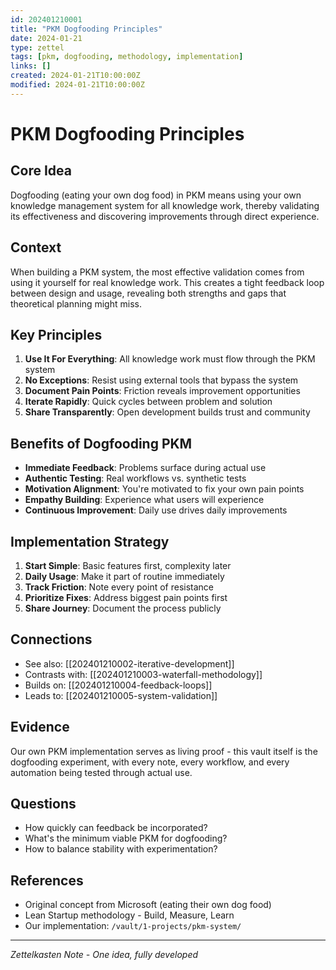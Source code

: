 ```yaml
---
id: 202401210001
title: "PKM Dogfooding Principles"
date: 2024-01-21
type: zettel
tags: [pkm, dogfooding, methodology, implementation]
links: []
created: 2024-01-21T10:00:00Z
modified: 2024-01-21T10:00:00Z
---
```


# PKM Dogfooding Principles
<!-- ID: 202401210001 -->

## Core Idea
Dogfooding (eating your own dog food) in PKM means using your own knowledge management system for all knowledge work, thereby validating its effectiveness and discovering improvements through direct experience.

## Context
When building a PKM system, the most effective validation comes from using it yourself for real knowledge work. This creates a tight feedback loop between design and usage, revealing both strengths and gaps that theoretical planning might miss.

## Key Principles

1. **Use It For Everything**: All knowledge work must flow through the PKM system
2. **No Exceptions**: Resist using external tools that bypass the system
3. **Document Pain Points**: Friction reveals improvement opportunities
4. **Iterate Rapidly**: Quick cycles between problem and solution
5. **Share Transparently**: Open development builds trust and community

## Benefits of Dogfooding PKM

- **Immediate Feedback**: Problems surface during actual use
- **Authentic Testing**: Real workflows vs. synthetic tests
- **Motivation Alignment**: You're motivated to fix your own pain points
- **Empathy Building**: Experience what users will experience
- **Continuous Improvement**: Daily use drives daily improvements

## Implementation Strategy

1. **Start Simple**: Basic features first, complexity later
2. **Daily Usage**: Make it part of routine immediately
3. **Track Friction**: Note every point of resistance
4. **Prioritize Fixes**: Address biggest pain points first
5. **Share Journey**: Document the process publicly

## Connections
- See also: [[202401210002-iterative-development]]
- Contrasts with: [[202401210003-waterfall-methodology]]
- Builds on: [[202401210004-feedback-loops]]
- Leads to: [[202401210005-system-validation]]

## Evidence
Our own PKM implementation serves as living proof - this vault itself is the dogfooding experiment, with every note, every workflow, and every automation being tested through actual use.

## Questions
- How quickly can feedback be incorporated?
- What's the minimum viable PKM for dogfooding?
- How to balance stability with experimentation?

## References
- Original concept from Microsoft (eating their own dog food)
- Lean Startup methodology - Build, Measure, Learn
- Our implementation: `/vault/1-projects/pkm-system/`

---
*Zettelkasten Note - One idea, fully developed*